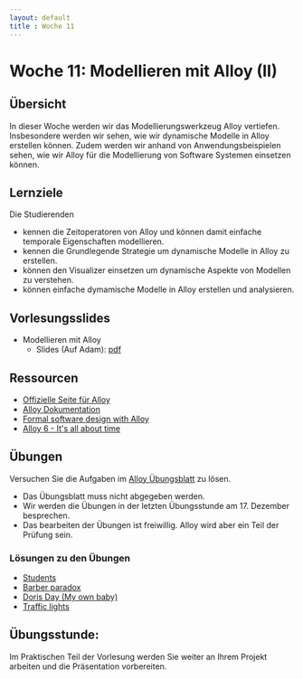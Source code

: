 ```yaml
---
layout: default
title : Woche 11
---
```


# Woche 11: Modellieren mit Alloy (II)

## Übersicht

In dieser Woche werden wir das Modellierungswerkzeug Alloy vertiefen. Insbesondere werden wir 
sehen, wie wir dynamische Modelle in Alloy erstellen können. Zudem werden wir anhand von 
Anwendungsbeispielen sehen, wie wir Alloy für die Modellierung von Software Systemen einsetzen können.

## Lernziele 

Die Studierenden

- kennen die Zeitoperatoren von Alloy und können damit einfache temporale Eigenschaften modellieren.
- kennen die Grundlegende Strategie um dynamische Modelle in Alloy zu erstellen.
- können den Visualizer einsetzen um dynamische Aspekte von Modellen zu verstehen.
- können einfache dymamische Modelle in Alloy erstellen und analysieren.



## Vorlesungsslides


* Modellieren mit Alloy
    * Slides (Auf Adam): [pdf](https://adam.unibas.ch/goto_adam_file_1932030_download.html) 

## Ressourcen

- [Offizielle Seite für Alloy](http://alloytools.org/)
- [Alloy Dokumentation](https://alloy.readthedocs.io/en/latest/)
- [Formal software design with Alloy](https://haslab.github.io/formal-software-design/index.html)
- [Alloy 6 - It's all about time](https://www.hillelwayne.com/post/alloy6/)

## Übungen

Versuchen Sie die Aufgaben im [Alloy Übungsblatt](../exercises/alloy) zu lösen. 

- Das Übungsblatt muss nicht abgegeben werden. 
- Wir werden die Übungen in der letzten Übungsstunde am 17. Dezember besprechen.
- Das bearbeiten der Übungen ist freiwillig. Alloy wird aber ein Teil der Prüfung sein.


### Lösungen zu den Übungen

- [Students](./alloy-solutions/students.als)
- [Barber paradox](https://alloytools.org/tutorials/day-course/barber.als)
- [Doris Day (My own baby)](./alloy-solutions/baby.als)
- [Traffic lights](./alloy-solutions/traffic.als)


## Übungsstunde:

Im Praktischen Teil der Vorlesung werden Sie weiter an Ihrem Projekt arbeiten und die Präsentation vorbereiten.	